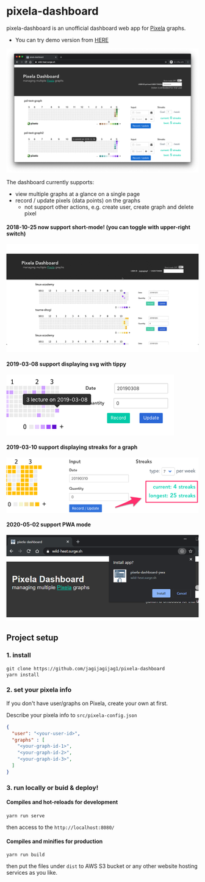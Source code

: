 # pixela-dashboard
pixela-dashboard is an unofficial dashboard web app for [Pixela](https://pixe.la/) graphs.
- You can try demo version from [HERE](https://wild-heat.surge.sh/)

![screen](./docs/screen.png "screen")

The dashboard currently supports:
- view multiple graphs at a glance on a single page
- record / update pixels (data points) on the graphs
  - not support other actions, e.g. create user, create graph and delete pixel

#### 2018-10-25 now support short-mode! (you can toggle with upper-right switch)
![screen](./docs/screen-short-mode.gif "screen-short-mode-gif")

#### 2019-03-08 support displaying svg with tippy
![screen-tippy](./docs/screen-tippy.png "screen-tippy")

#### 2019-03-10 support displaying streaks for a graph
![screen-streaks](./docs/screen-streaks.png "screen-streaks")

#### 2020-05-02 support PWA mode
![screen-streaks](./docs/screen-pwa.png "screen-streaks")

## Project setup
### 1. install
```
git clone https://github.com/jagijagijag1/pixela-dashboard
yarn install
```

### 2. set your pixela info

If you don't have user/graphs on Pixela, create your own at first.

Describe your pixela info to `src/pixela-config.json`
```json:src/pixela-config.json
{
  "user": "<your-user-id>",
  "graphs" : [
    "<your-graph-id-1>",
    "<your-graph-id-2>",
    "<your-graph-id-3>",
  ]
}
```

### 3. run locally or buid & deploy!

#### Compiles and hot-reloads for development
```
yarn run serve
```

then access to the `http://localhost:8080/`

#### Compiles and minifies for production
```
yarn run build
```

then put the files under `dist` to AWS S3 bucket or any other website hosting services as you like.

